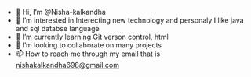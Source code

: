 - 👋 Hi, I’m @Nisha-kalkandha
- 👀 I’m interested in Interecting new technology and personaly I like java and sql databse language
- 🌱 I’m currently learning Git verson control, html
- 💞️ I’m looking to collaborate on many projects
- 📫 How to reach me through my email that is nishakalkandha698@gmail.com

<!---
Nisha-kalkandha/Nisha-kalkandha is a ✨ special ✨ repository because its `README.md` (this file) appears on your GitHub profile.
You can click the Preview link to take a look at your changes.
--->
